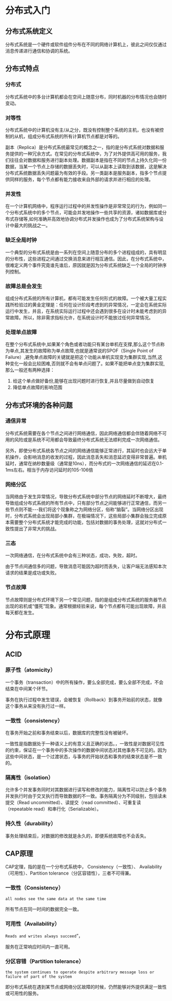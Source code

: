 # 分布式入门

## 分布式系统定义

分布式系统是一个硬件或软件组件分布在不同的网络计算机上，彼此之间仅仅通过消息传递进行通信和协调的系统。

## 分布式特点

### 分布式

分布式系统中的多台计算机都会在空间上随意分布，同时机器的分布情况也会随时变动。

### 对等性

分布式系统中的计算机没有主/从之分，既没有控制整个系统的主机，也没有被控制的从机，组成分布式系统的所有计算机节点都是对等的。

副本（Replica）是分布式系统最常见的概念之一，指的是分布式系统对数据和服务提供的一种冗余方式。在常见的分布式系统中，为了对外提供高可用的服务，我们往往会对数据和服务进行副本处理。数据副本是指在不同的节点上持久化同一份数据，当某一个节点上存储的数据丢失时，可以从副本上读取到该数据，这是解决分布式系统数据丢失问题最为有效的手段。另一类副本是服务副本，指多个节点提供同样的服务，每个节点都有能力接收来自外部的请求并进行相应的处理。

### 并发性

在一个计算机网络中，程序运行过程中的并发性操作是非常常见的行为，例如同一个分布式系统中的多个节点，可能会并发地操作一些共享的资源，诸如数据库或分布式存储等,如何准确并高效地协调分布式并发操作也成为了分布式系统架构与设计中最大的挑战之一。

### 缺乏全局时钟

一个典型的分布式系统是由一系列在空间上随意分布的多个进程组成的，具有明显的分布性，这些进程之间通过交换消息来进行相互通信。因此，在分布式系统中，很难定义两个事件究竟谁先谁后，原因就是因为分布式系统缺乏一个全局的时钟序列控制。

### 故障总是会发生

组成分布式系统的所有计算机，都有可能发生任何形式的故障。一个被大量工程实践所检验过的黄金定理是：任何在设计阶段考虑到的异常情况，一定会在系统实际运行中发生，并且，在系统实际运行过程中还会遇到很多在设计时未能考虑到的异常故障。所以，除非需求指标允许，在系统设计时不能放过任何异常情况。

### 处理单点故障

在整个分布式系统中,如果某个角色或者功能只有某台单机在支撑,那么这个节点称为单点,其发生的故障称为单点故障,也就是通常说的SPOF（Single Point of Failure）,避免单点故障的关键就是把这个功能从单机实现变为集群实现,当然,这种变化一般会比较困难,否则就不会有单点问题了。如果不能把单点变为集群实现,那么一般还有两种选择：

1. 给这个单点做好备份,能够在出现问题时进行恢复,并且尽量做到自动恢复
2. 降低单点故障的影响范围

## 分布式环境的各种问题

### 通信异常

分布式系统需要在各个节点之间进行网络通信，因此网络通信都会伴随着网络不可用的风险或是系统不可用都会导致最终分布式系统无法顺利完成一次网络通信。

另外，即使分布式系统各节点之间的网络通信能够正常进行，其延时也会远大于单机操作，会影响消息的收发的过程，因此消息丢失和消息延迟变得非常普遍。单机延时，通常在纳秒数量级（通常是10ns），而分布式的一次网络通信的延迟在0.1-1ms左右。相当于内存访问延时的105-106倍

### 网络分区

当网络由于发生异常情况，导致分布式系统中部分节点的网络延时不断增大，最终导致组成分布式系统的所有节点中，只有部分节点之间能够进行正常通信，而另一些节点则不能---我们将这个现象称之为网络分区，俗称“脑裂”。当网络分区出现时，分布式系统会出现局部小集群，在极端情况下，这些局部小集群会独立完成原本需要整个分布式系统才能完成的功能，包括对数据的事务处理，这就对分布式一致性提出了非常大的挑战。

### 三态

一次网络通信，在分布式系统中会有三种状态，成功，失败，超时。

由于节点间通信多的问题，导致消息可能因为超时而丢失，让客户端无法感知本次请求的结果是成功或失败。

### 节点故障

节点故障则是分布式环境下另一个常见问题，指的是组成分布式系统的服务器节点出现的宕机或“僵死”现象。通常根据经验来说，每个节点都有可能出现故障，并且每天都在发生。



# 分布式原理

## ACID

### 原子性（atomicity）

一个事务（transaction）中的所有操作，要么全部完成，要么全部不完成，不会结束在中间某个环节。

事务在执行过程中发生错误，会被恢复（Rollback）到事务开始前的状态，就像这个事务从来没有执行过一样。

### 一致性（consistency）

在事务开始之前和事务结束以后，数据库的完整性没有被破坏。

一致性是指数据处于一种语义上的有意义且正确的状态。，一致性是对数据可见性的约束，保证在一个事务中的多次操作的数据中间状态对其他事务不可见的。因为这些中间状态，是一个过渡状态，与事务的开始状态和事务的结束状态是不一致的。

### 隔离性（isolation）

允许多个并发事务同时对其数据进行读写和修改的能力，隔离性可以防止多个事务并发执行时由于交叉执行而导致数据的不一致。事务隔离分为不同级别，包括读未提交（Read uncommitted）、读提交（read committed）、可重复读（repeatable read）和串行化（Serializable）。

### 持久性（durability）

事务处理结束后，对数据的修改就是永久的，即便系统故障也不会丢失。

## CAP原理

CAP定理，指的是在一个分布式系统中， Consistency（一致性）、 Availability（可用性）、Partition tolerance（分区容错性），三者不可得兼。

###  一致性（Consistency）

`all nodes see the same data at the same time`

所有节点在同一时间的数据完全一致。

### 可用性（Availability）

`Reads and writes always succeed`”，

服务在正常响应时间内一直可用。

### 分区容错（Partition tolerance）

`the system continues to operate despite arbitrary message loss or failure of part of the system`

即分布式系统在遇到某节点或网络分区故障的时候，仍然能够对外提供满足一致性或可用性的服务。



